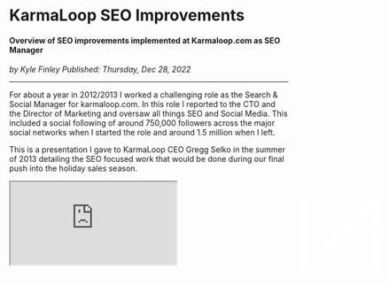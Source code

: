 # KarmaLoop SEO Improvements

#### Overview of SEO improvements implemented at Karmaloop.com as SEO Manager

_<div class="article-meta-data"> by Kyle Finley</span> Published:
<time itemprop="pubdate" datetime="12/28/2022">Thursday, Dec 28, 2022</time></div>_

---

For about a year in 2012/2013 I worked a challenging role as the Search & Social Manager
for karmaloop.com. In this role I reported to the CTO and the Director of Marketing and
oversaw all things SEO and Social Media. This included a social following of around
750,000 followers across the major social networks when I started the role and around 1.5
million when I left.

This is a presentation I gave to KarmaLoop CEO Gregg Selko in the summer of 2013 detailing
the SEO focused work that would be done during our final push into the holiday sales
season.

<p>
  <a href="https://docs.google.com/presentation/d/1sKvB1R16q2Tmb2rNCeJ0BOovgAkRvZFAfF2hpyUEQGk/present" target="_blank">
  <svg viewBox="0 0 24 24" focusable="false" style="
    position: absolute;
    z-index: 10;
    fill: white;
    height: 5%;
    right: 35px;
"><path d="M0 0h24v24H0z" fill="none"></path> <path d="M19 19H5V5h7V3H5c-1.11 0-2 .9-2 2v14c0 1.1.89 2 2 2h14c1.1 0 2-.9 2-2v-7h-2v7zM14 3v2h3.59l-9.83 9.83 1.41 1.41L19 6.41V10h2V3h-7z"></path>
</svg>
</a>
  <div class="responsive-google-slides">
    <iframe src="https://docs.google.com/presentation/d/1sKvB1R16q2Tmb2rNCeJ0BOovgAkRvZFAfF2hpyUEQGk/embed" allowfullscreen></iframe>
  </div>
</p>
